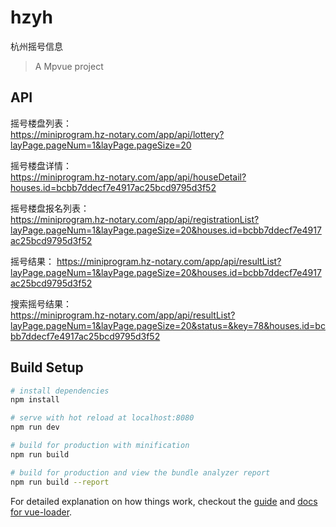# hzyh
杭州摇号信息
> A Mpvue project

## API
摇号楼盘列表：  
https://miniprogram.hz-notary.com/app/api/lottery?layPage.pageNum=1&layPage.pageSize=20

摇号楼盘详情：  
https://miniprogram.hz-notary.com/app/api/houseDetail?houses.id=bcbb7ddecf7e4917ac25bcd9795d3f52

摇号楼盘报名列表：  
https://miniprogram.hz-notary.com/app/api/registrationList?layPage.pageNum=1&layPage.pageSize=20&houses.id=bcbb7ddecf7e4917ac25bcd9795d3f52


摇号结果：
https://miniprogram.hz-notary.com/app/api/resultList?layPage.pageNum=1&layPage.pageSize=20&houses.id=bcbb7ddecf7e4917ac25bcd9795d3f52


搜索摇号结果：  
https://miniprogram.hz-notary.com/app/api/resultList?layPage.pageNum=1&layPage.pageSize=20&status=&key=78&houses.id=bcbb7ddecf7e4917ac25bcd9795d3f52


## Build Setup

``` bash
# install dependencies
npm install

# serve with hot reload at localhost:8080
npm run dev

# build for production with minification
npm run build

# build for production and view the bundle analyzer report
npm run build --report
```

For detailed explanation on how things work, checkout the [guide](http://vuejs-templates.github.io/webpack/) and [docs for vue-loader](http://vuejs.github.io/vue-loader).
